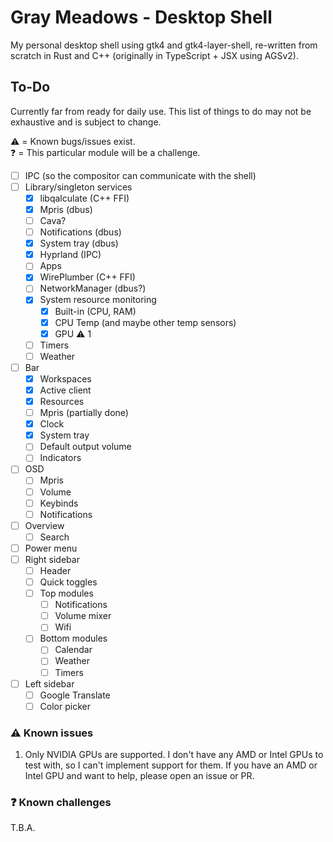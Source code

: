 # Gray Meadows - Desktop Shell

My personal desktop shell using gtk4 and gtk4-layer-shell, re-written from scratch in Rust and C++ (originally in TypeScript + JSX using AGSv2).

## To-Do

Currently far from ready for daily use. This list of things to do may not be exhaustive and is subject to change.

⚠️ = Known bugs/issues exist.<br>
❓ = This particular module will be a challenge.

- [ ] IPC (so the compositor can communicate with the shell)
- [ ] Library/singleton services
    - [x] libqalculate (C++ FFI)
    - [x] Mpris (dbus)
    - [ ] Cava?
    - [ ] Notifications (dbus)
    - [x] System tray (dbus)
    - [x] Hyprland (IPC)
    - [ ] Apps
    - [x] WirePlumber (C++ FFI)
    - [ ] NetworkManager (dbus?)
    - [x] System resource monitoring
        - [x] Built-in (CPU, RAM)
        - [x] CPU Temp (and maybe other temp sensors)
        - [x] GPU ⚠️ 1
    - [ ] Timers
    - [ ] Weather
- [ ] Bar
    - [x] Workspaces
    - [x] Active client
    - [x] Resources
    - [ ] Mpris (partially done)
    - [x] Clock
    - [x] System tray
    - [ ] Default output volume
    - [ ] Indicators
- [ ] OSD
    - [ ] Mpris
    - [ ] Volume
    - [ ] Keybinds
    - [ ] Notifications
- [ ] Overview
    - [ ] Search
- [ ] Power menu
- [ ] Right sidebar
    - [ ] Header
    - [ ] Quick toggles
    - [ ] Top modules
        - [ ] Notifications
        - [ ] Volume mixer
        - [ ] Wifi
    - [ ] Bottom modules
        - [ ] Calendar
        - [ ] Weather
        - [ ] Timers
- [ ] Left sidebar
    - [ ] Google Translate
    - [ ] Color picker

### ⚠️ Known issues
1. Only NVIDIA GPUs are supported. I don't have any AMD or Intel GPUs to test with, so I can't implement support for them. If you have an AMD or Intel GPU and want to help, please open an issue or PR.

### ❓ Known challenges
T.B.A.